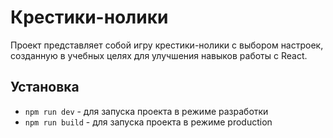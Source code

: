 # Крестики-нолики

Проект представляет собой игру крестики-нолики с выбором настроек, созданную в учебных целях для улучшения навыков работы с React. 

## Установка

- `npm run dev` - для запуска проекта в режиме разработки
- `npm run build` -  для запуска проекта в режиме production